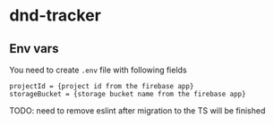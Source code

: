 # dnd-tracker

## Env vars
You need to create `.env` file with following fields
```
projectId = {project id from the firebase app}
storageBucket = {storage bucket name from the firebase app}
```

TODO: need to remove eslint after migration to the TS will be finished